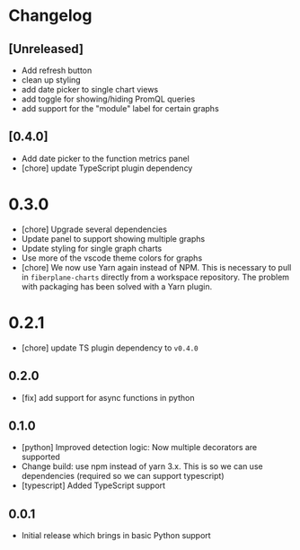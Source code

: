 # Changelog

## [Unreleased]
- Add refresh button
- clean up styling
- add date picker to single chart views
- add toggle for showing/hiding PromQL queries
- add support for the "module" label for certain graphs

## [0.4.0]
- Add date picker to the function metrics panel
- [chore] update TypeScript plugin dependency

# 0.3.0
- [chore] Upgrade several dependencies
- Update panel to support showing multiple graphs
- Update styling for single graph charts
- Use more of the vscode theme colors for graphs
- [chore] We now use Yarn again instead of NPM. This is necessary to pull in
  `fiberplane-charts` directly from a workspace repository. The problem with
  packaging has been solved with a Yarn plugin.

# 0.2.1

- [chore] update TS plugin dependency to `v0.4.0`

## 0.2.0

- [fix] add support for async functions in python

## 0.1.0

- [python] Improved detection logic: Now multiple decorators are supported
- Change build: use npm instead of yarn 3.x. This is so we can use dependencies
  (required so we can support typescript)
- [typescript] Added TypeScript support

## 0.0.1

- Initial release which brings in basic Python support
